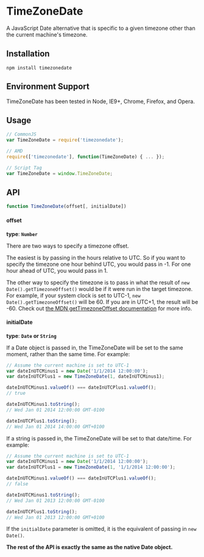 TimeZoneDate
============

A JavaScript Date alternative that is specific to a given timezone other than the current machine's timezone.

## Installation ##
`npm install timezonedate`
## Environment Support ##
TimeZoneDate has been tested in Node, IE9+, Chrome, Firefox, and Opera.
## Usage ##
```javascript
// CommonJS
var TimeZoneDate = require('timezonedate');
```
```javascript
// AMD
require(['timezonedate'], function(TimeZoneDate) { ... });
```
```javascript
// Script Tag
var TimeZoneDate = window.TimeZoneDate;
```

## API ##
```javascript
function TimeZoneDate(offset[, initialDate])
```
#### __offset__

__type__: __`Number`__

There are two ways to specify a timezone offset.

The easiest is by passing in the hours relative to UTC.  So if you want to specify the timezone one hour behind UTC, you would pass in -1.  For one hour ahead of UTC, you would pass in 1.

The other way to specify the timezone is to pass in what the result of `new Date().getTimezoneOffset()` would be if it were run in the target timezone.  For example, if your system clock is set to UTC-1, `new Date().getTimezoneOffset()` will be 60.  If you are in UTC+1, the result will be -60.  Check out [the MDN getTimezoneOffset documentation](https://developer.mozilla.org/en-US/docs/Web/JavaScript/Reference/Global_Objects/Date/getTimezoneOffset) for more info.

#### __initialDate__

__type__: __`Date` or `String`__

If a Date object is passed in, the TimeZoneDate will be set to the same moment, rather than the same time.  For example:

```javascript
// Assume the current machine is set to UTC-1
var dateInUTCMinus1 = new Date('1/1/2014 12:00:00');
var dateInUTCPlus1 = new TimeZoneDate(1, dateInUTCMinus1);

dateInUTCMinus1.valueOf() === dateInUTCPlus1.valueOf();
// true

dateInUTCMinus1.toString();
// Wed Jan 01 2014 12:00:00 GMT-0100

dateInUTCPlus1.toString();
// Wed Jan 01 2014 14:00:00 GMT+0100
```
If a string is passed in, the TimeZoneDate will be set to that date/time.  For example:
```javascript
// Assume the current machine is set to UTC-1
var dateInUTCMinus1 = new Date('1/1/2014 12:00:00');
var dateInUTCPlus1 = new TimeZoneDate(1, '1/1/2014 12:00:00');

dateInUTCMinus1.valueOf() === dateInUTCPlus1.valueOf();
// false

dateInUTCMinus1.toString();
// Wed Jan 01 2013 12:00:00 GMT-0100

dateInUTCPlus1.toString();
// Wed Jan 01 2013 12:00:00 GMT+0100
```
If the `initialDate` parameter is omitted, it is the equivalent of passing in `new Date()`.

__The rest of the API is exactly the same as the native Date object.__
